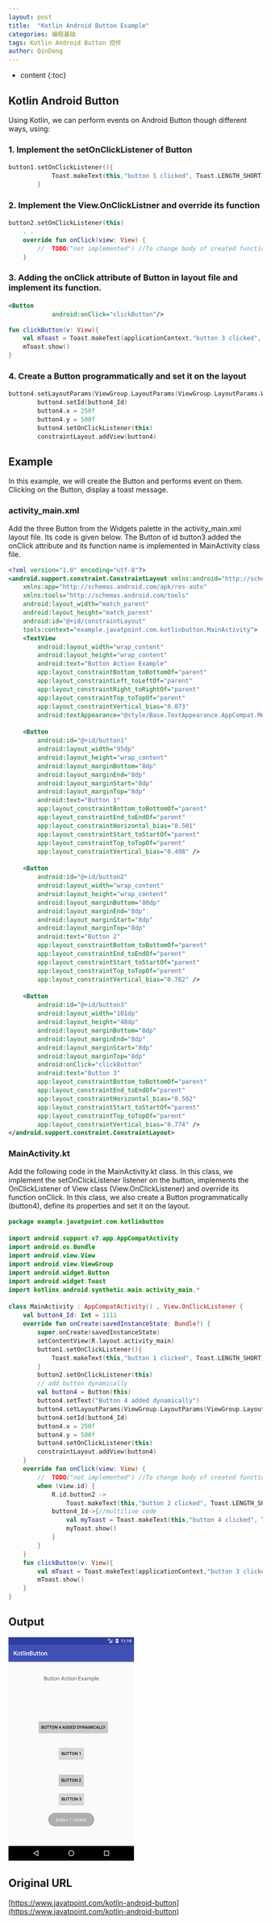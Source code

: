 ```yaml
---
layout: post
title:  "Kotlin Android Button Example"
categories: 编程基础
tags: Kotlin Android Button 控件
author: QinDong
---
```

* content
{:toc}

## Kotlin Android Button
Using Kotlin, we can perform events on Android Button though different ways, using:
### 1. Implement the setOnClickListener of Button
``` kotlin
button1.setOnClickListener(){  
            Toast.makeText(this,"button 1 clicked", Toast.LENGTH_SHORT).show()  
        }  
```




### 2. Implement the View.OnClickListner and override its function
``` kotlin
button2.setOnClickListener(this)   
    . .  
    override fun onClick(view: View) {  
        //  TODO("not implemented") //To change body of created functions use File | Settings | File Templates.  
    }  
```
### 3. Adding the onClick attribute of Button in layout file and implement its function.
``` xml
<Button  
            android:onClick="clickButton"/>  
```

``` kotlin  
fun clickButton(v: View){  
    val mToast = Toast.makeText(applicationContext,"button 3 clicked", Toast.LENGTH_SHORT)  
    mToast.show()  
}  
```
### 4. Create a Button programmatically and set it on the layout
``` kotlin
button4.setLayoutParams(ViewGroup.LayoutParams(ViewGroup.LayoutParams.WRAP_CONTENT, ViewGroup.LayoutParams.WRAP_CONTENT))  
        button4.setId(button4_Id)  
        button4.x = 250f  
        button4.y = 500f  
        button4.setOnClickListener(this)  
        constraintLayout.addView(button4)  
```
## Example
In this example, we will create the Button and performs event on them. Clicking on the Button, display a toast message.
### activity_main.xml
Add the three Button from the Widgets palette in the activity_main.xml layout file. Its code is given below. The Button of id button3 added the onClick attribute and its function name is implemented in MainActivity class file.
``` xml
<?xml version="1.0" encoding="utf-8"?>  
<android.support.constraint.ConstraintLayout xmlns:android="http://schemas.android.com/apk/res/android"  
    xmlns:app="http://schemas.android.com/apk/res-auto"  
    xmlns:tools="http://schemas.android.com/tools"  
    android:layout_width="match_parent"  
    android:layout_height="match_parent"  
    android:id="@+id/constraintLayout"  
    tools:context="example.javatpoint.com.kotlinbutton.MainActivity">  
    <TextView  
        android:layout_width="wrap_content"  
        android:layout_height="wrap_content"  
        android:text="Button Action Example"  
        app:layout_constraintBottom_toBottomOf="parent"  
        app:layout_constraintLeft_toLeftOf="parent"  
        app:layout_constraintRight_toRightOf="parent"  
        app:layout_constraintTop_toTopOf="parent"  
        app:layout_constraintVertical_bias="0.073"  
        android:textAppearance="@style/Base.TextAppearance.AppCompat.Medium"/>  
  
    <Button  
        android:id="@+id/button1"  
        android:layout_width="95dp"  
        android:layout_height="wrap_content"  
        android:layout_marginBottom="8dp"  
        android:layout_marginEnd="8dp"  
        android:layout_marginStart="8dp"  
        android:layout_marginTop="8dp"  
        android:text="Button 1"  
        app:layout_constraintBottom_toBottomOf="parent"  
        app:layout_constraintEnd_toEndOf="parent"  
        app:layout_constraintHorizontal_bias="0.501"  
        app:layout_constraintStart_toStartOf="parent"  
        app:layout_constraintTop_toTopOf="parent"  
        app:layout_constraintVertical_bias="0.498" />  
  
    <Button  
        android:id="@+id/button2"  
        android:layout_width="wrap_content"  
        android:layout_height="wrap_content"  
        android:layout_marginBottom="80dp"  
        android:layout_marginEnd="8dp"  
        android:layout_marginStart="8dp"  
        android:layout_marginTop="8dp"  
        android:text="Button 2"  
        app:layout_constraintBottom_toBottomOf="parent"  
        app:layout_constraintEnd_toEndOf="parent"  
        app:layout_constraintStart_toStartOf="parent"  
        app:layout_constraintTop_toTopOf="parent"  
        app:layout_constraintVertical_bias="0.762" />  
  
    <Button  
        android:id="@+id/button3"  
        android:layout_width="101dp"  
        android:layout_height="48dp"  
        android:layout_marginBottom="8dp"  
        android:layout_marginEnd="8dp"  
        android:layout_marginStart="8dp"  
        android:layout_marginTop="8dp"  
        android:onClick="clickButton"  
        android:text="Button 3"  
        app:layout_constraintBottom_toBottomOf="parent"  
        app:layout_constraintEnd_toEndOf="parent"  
        app:layout_constraintHorizontal_bias="0.502"  
        app:layout_constraintStart_toStartOf="parent"  
        app:layout_constraintTop_toTopOf="parent"  
        app:layout_constraintVertical_bias="0.774" />  
</android.support.constraint.ConstraintLayout>  
```
### MainActivity.kt
Add the following code in the MainActivity.kt class. In this class, we implement the setOnClickListener listener on the button, implements the OnClickListener of View class (View.OnClickListener) and override its function onClick. In this class, we also create a Button programmatically (button4), define its properties and set it on the layout.
``` kotlin
package example.javatpoint.com.kotlinbutton  
  
import android.support.v7.app.AppCompatActivity  
import android.os.Bundle  
import android.view.View  
import android.view.ViewGroup  
import android.widget.Button  
import android.widget.Toast  
import kotlinx.android.synthetic.main.activity_main.*  
  
class MainActivity : AppCompatActivity() , View.OnClickListener {  
    val button4_Id: Int = 1111  
    override fun onCreate(savedInstanceState: Bundle?) {  
        super.onCreate(savedInstanceState)  
        setContentView(R.layout.activity_main)  
        button1.setOnClickListener(){  
            Toast.makeText(this,"button 1 clicked", Toast.LENGTH_SHORT).show()  
        }  
        button2.setOnClickListener(this)  
        // add button dynamically  
        val button4 = Button(this)  
        button4.setText("Button 4 added dynamically")  
        button4.setLayoutParams(ViewGroup.LayoutParams(ViewGroup.LayoutParams.WRAP_CONTENT, ViewGroup.LayoutParams.WRAP_CONTENT))  
        button4.setId(button4_Id)  
        button4.x = 250f  
        button4.y = 500f  
        button4.setOnClickListener(this)  
        constraintLayout.addView(button4)  
    }  
    override fun onClick(view: View) {  
        //  TODO("not implemented") //To change body of created functions use File | Settings | File Templates.  
        when (view.id) {  
            R.id.button2 ->  
                Toast.makeText(this,"button 2 clicked", Toast.LENGTH_SHORT).show()//single line code  
            button4_Id->{//multiline code  
                val myToast = Toast.makeText(this,"button 4 clicked", Toast.LENGTH_SHORT)  
                myToast.show()  
            }  
        }  
    }  
    fun clickButton(v: View){  
        val mToast = Toast.makeText(applicationContext,"button 3 clicked", Toast.LENGTH_SHORT)  
        mToast.show()  
    }  
}
``` 
## Output
![Output](/img/2019/20190911-kotlin-android-button-output.png)

## Original URL
[https://www.javatpoint.com/kotlin-android-button](https://www.javatpoint.com/kotlin-android-button)